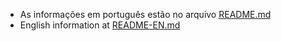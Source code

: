 - As informações em português estão no arquivo [README.md](README.md)
- English information at [README-EN.md](README-EN.md)